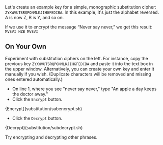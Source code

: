 Let's create an example key for a simple, monographic substitution cipher: `ZYXWVUTSRQPONMLKJIHGFEDCBA`. In this example, it's just the alphabet reversed. A is now Z, B is Y, and so on.

If we use it to encrypt the message “Never say never,” we get this result:
`MVEVI HZB MVEVI` 

## On Your Own
Experiment with substitution ciphers on the left. For instance, copy the previous key `ZYXWVUTSRQPONMLKJIHGFEDCBA` and paste it into the text box in the upper window. Alternatively, you can create your own key and enter it manually if you wish. (Duplicate characters will be removed and missing ones entered automatically.)

- On line 1, where you see "never say never," type "An apple a day keeps the doctor away."
- Click the `Encrypt` button.

{Encrypt}(substitution/subencrypt.sh)

- Click the `Decrypt` button.

{Decrypt}(substitution/subdecrypt.sh)

Try encrypting and decrypting other phrases.
